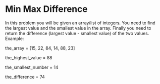 # Min Max Difference

In this problem you will be given an array/list of integers. You need to find the largest value and the smallest value in the array. Finally you need to return the difference (largest value - smallest value) of the two values. Example:

the_array = [15, 22, 84, 14, 88, 23]

the_highest_value = 88

the_smallest_number = 14

the_difference = 74
